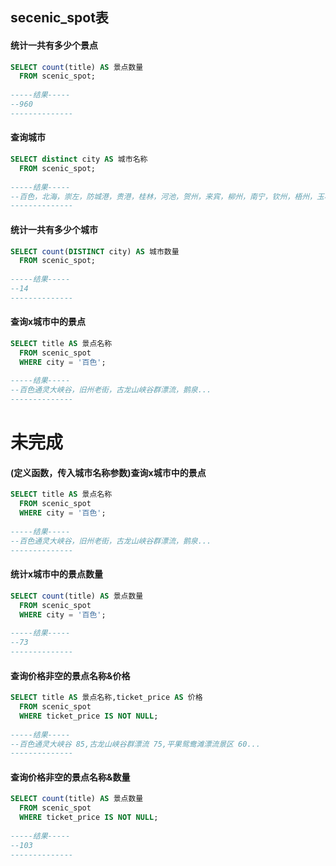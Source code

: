 ## secenic_spot表
#### 统计一共有多少个景点
```sql
SELECT count(title) AS 景点数量
  FROM scenic_spot;
  
-----结果-----
--960
--------------
```

#### 查询城市
```sql
SELECT distinct city AS 城市名称
  FROM scenic_spot;
  
-----结果-----
--百色，北海，崇左，防城港，贵港，桂林，河池，贺州，来宾，柳州，南宁，钦州，梧州，玉林
--------------
```

#### 统计一共有多少个城市
```sql
SELECT count(DISTINCT city) AS 城市数量
  FROM scenic_spot;
  
-----结果-----
--14
--------------
```

#### 查询x城市中的景点
```sql
SELECT title AS 景点名称
  FROM scenic_spot
  WHERE city = '百色';
  
-----结果-----
--百色通灵大峡谷，旧州老街，古龙山峡谷群漂流，鹅泉...
--------------
```

# 未完成
#### (定义函数，传入城市名称参数)查询x城市中的景点
```sql
SELECT title AS 景点名称
  FROM scenic_spot
  WHERE city = '百色';
  
-----结果-----
--百色通灵大峡谷，旧州老街，古龙山峡谷群漂流，鹅泉...
--------------
```

#### 统计x城市中的景点数量
```sql
SELECT count(title) AS 景点数量
  FROM scenic_spot
  WHERE city = '百色';
  
-----结果-----
--73
--------------
```

#### 查询价格非空的景点名称&价格
```sql
SELECT title AS 景点名称,ticket_price AS 价格
  FROM scenic_spot
  WHERE ticket_price IS NOT NULL;
  
-----结果-----
--百色通灵大峡谷 85,古龙山峡谷群漂流 75,平果鸳鸯滩漂流景区 60...
--------------
```

#### 查询价格非空的景点名称&数量
```sql
SELECT count(title) AS 景点数量
  FROM scenic_spot
  WHERE ticket_price IS NOT NULL;
  
-----结果-----
--103
--------------
```